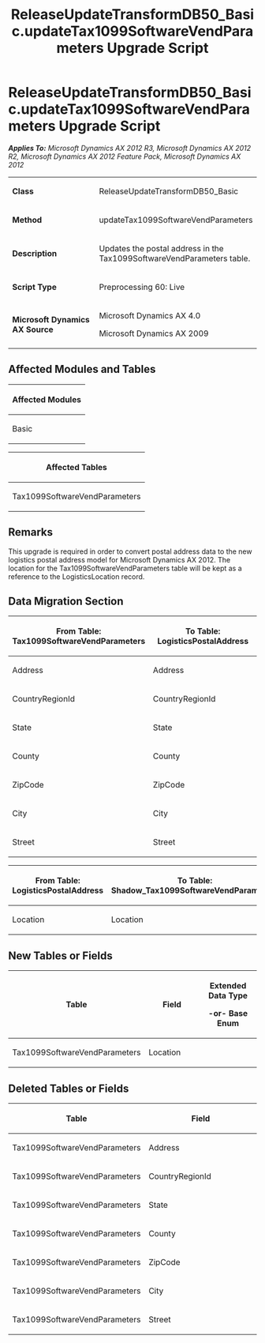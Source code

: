 ﻿---
title: ReleaseUpdateTransformDB50_Basic.updateTax1099SoftwareVendParameters Upgrade Script
TOCTitle: ReleaseUpdateTransformDB50_Basic.updateTax1099SoftwareVendParameters Upgrade Script
ms:assetid: 1bdd2ce9-34b6-22ec-9c53-58146336ac5a
ms:mtpsurl: https://msdn.microsoft.com/en-us/library/JJ718690(v=AX.60)
ms:contentKeyID: 49706973
ms.date: 05/18/2015
mtps_version: v=AX.60
---

# ReleaseUpdateTransformDB50\_Basic.updateTax1099SoftwareVendParameters Upgrade Script 


_**Applies To:** Microsoft Dynamics AX 2012 R3, Microsoft Dynamics AX 2012 R2, Microsoft Dynamics AX 2012 Feature Pack, Microsoft Dynamics AX 2012_

<table>
<colgroup>
<col style="width: 50%" />
<col style="width: 50%" />
</colgroup>
<tbody>
<tr class="odd">
<td><p><strong>Class</strong></p></td>
<td><p>ReleaseUpdateTransformDB50_Basic</p></td>
</tr>
<tr class="even">
<td><p><strong>Method</strong></p></td>
<td><p>updateTax1099SoftwareVendParameters</p></td>
</tr>
<tr class="odd">
<td><p><strong>Description</strong></p></td>
<td><p>Updates the postal address in the Tax1099SoftwareVendParameters table.</p></td>
</tr>
<tr class="even">
<td><p><strong>Script Type</strong></p></td>
<td><p>Preprocessing 60: Live</p></td>
</tr>
<tr class="odd">
<td><p><strong>Microsoft Dynamics AX Source</strong></p></td>
<td><p>Microsoft Dynamics AX 4.0</p>
<p>Microsoft Dynamics AX 2009</p></td>
</tr>
</tbody>
</table>


## Affected Modules and Tables

<table>
<colgroup>
<col style="width: 100%" />
</colgroup>
<thead>
<tr class="header">
<th><p>Affected Modules</p></th>
</tr>
</thead>
<tbody>
<tr class="odd">
<td><p>Basic</p></td>
</tr>
</tbody>
</table>


<table>
<colgroup>
<col style="width: 100%" />
</colgroup>
<thead>
<tr class="header">
<th><p>Affected Tables</p></th>
</tr>
</thead>
<tbody>
<tr class="odd">
<td><p>Tax1099SoftwareVendParameters</p></td>
</tr>
</tbody>
</table>


## Remarks

This upgrade is required in order to convert postal address data to the new logistics postal address model for Microsoft Dynamics AX 2012. The location for the Tax1099SoftwareVendParameters table will be kept as a reference to the LogisticsLocation record.

## Data Migration Section

<table>
<colgroup>
<col style="width: 50%" />
<col style="width: 50%" />
</colgroup>
<thead>
<tr class="header">
<th><p>From Table: Tax1099SoftwareVendParameters</p></th>
<th><p>To Table: LogisticsPostalAddress</p></th>
</tr>
</thead>
<tbody>
<tr class="odd">
<td><p>Address</p></td>
<td><p>Address</p></td>
</tr>
<tr class="even">
<td><p>CountryRegionId</p></td>
<td><p>CountryRegionId</p></td>
</tr>
<tr class="odd">
<td><p>State</p></td>
<td><p>State</p></td>
</tr>
<tr class="even">
<td><p>County</p></td>
<td><p>County</p></td>
</tr>
<tr class="odd">
<td><p>ZipCode</p></td>
<td><p>ZipCode</p></td>
</tr>
<tr class="even">
<td><p>City</p></td>
<td><p>City</p></td>
</tr>
<tr class="odd">
<td><p>Street</p></td>
<td><p>Street</p></td>
</tr>
</tbody>
</table>


<table>
<colgroup>
<col style="width: 50%" />
<col style="width: 50%" />
</colgroup>
<thead>
<tr class="header">
<th><p>From Table: LogisticsPostalAddress</p></th>
<th><p>To Table: Shadow_Tax1099SoftwareVendParameters</p></th>
</tr>
</thead>
<tbody>
<tr class="odd">
<td><p>Location</p></td>
<td><p>Location</p></td>
</tr>
</tbody>
</table>


## New Tables or Fields

<table>
<colgroup>
<col style="width: 33%" />
<col style="width: 33%" />
<col style="width: 33%" />
</colgroup>
<thead>
<tr class="header">
<th><p>Table</p></th>
<th><p>Field</p></th>
<th><p>Extended Data Type</p>
<p>-or- Base Enum</p></th>
</tr>
</thead>
<tbody>
<tr class="odd">
<td><p>Tax1099SoftwareVendParameters</p></td>
<td><p>Location</p></td>
<td><p></p></td>
</tr>
</tbody>
</table>


## Deleted Tables or Fields

<table>
<colgroup>
<col style="width: 50%" />
<col style="width: 50%" />
</colgroup>
<thead>
<tr class="header">
<th><p>Table</p></th>
<th><p>Field</p></th>
</tr>
</thead>
<tbody>
<tr class="odd">
<td><p>Tax1099SoftwareVendParameters</p></td>
<td><p>Address</p></td>
</tr>
<tr class="even">
<td><p>Tax1099SoftwareVendParameters</p></td>
<td><p>CountryRegionId</p></td>
</tr>
<tr class="odd">
<td><p>Tax1099SoftwareVendParameters</p></td>
<td><p>State</p></td>
</tr>
<tr class="even">
<td><p>Tax1099SoftwareVendParameters</p></td>
<td><p>County</p></td>
</tr>
<tr class="odd">
<td><p>Tax1099SoftwareVendParameters</p></td>
<td><p>ZipCode</p></td>
</tr>
<tr class="even">
<td><p>Tax1099SoftwareVendParameters</p></td>
<td><p>City</p></td>
</tr>
<tr class="odd">
<td><p>Tax1099SoftwareVendParameters</p></td>
<td><p>Street</p></td>
</tr>
</tbody>
</table>

  


